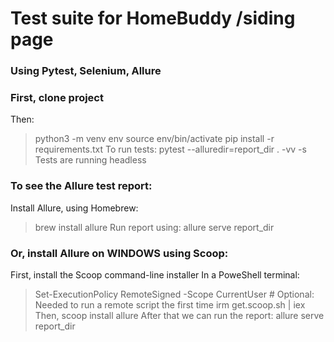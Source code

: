# Test suite for HomeBuddy /siding page
### Using Pytest, Selenium, Allure

### First, clone project
Then:
> python3 -m venv env
> source env/bin/activate
> pip install -r requirements.txt
To run tests:
> pytest --alluredir=report_dir . -vv -s
Tests are running headless

### To see the Allure test report:
Install Allure, using Homebrew:
>brew install allure 
Run report using:
> allure serve report_dir

### Or, install Allure on WINDOWS using Scoop:
First, install the Scoop command-line installer
In a PoweShell terminal:
> Set-ExecutionPolicy RemoteSigned -Scope CurrentUser # Optional: Needed to run a remote script the first time
> irm get.scoop.sh | iex
Then, 
> scoop install allure
After that we can run the report:
> allure serve report_dir